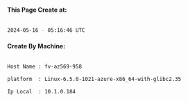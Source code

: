 
   
#### This Page Create at:

```bash

2024-05-16 - 05:16:46 UTC

```

#### Create By Machine:

```bash

Host Name : fv-az569-958

platform  : Linux-6.5.0-1021-azure-x86_64-with-glibc2.35

Ip Local  : 10.1.0.184

```


